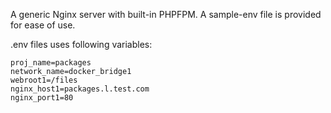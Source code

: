 A generic Nginx server with built-in PHPFPM. 
A sample-env file is provided for ease of use.


.env files uses following variables:


```
proj_name=packages
network_name=docker_bridge1
webroot1=/files
nginx_host1=packages.l.test.com
nginx_port1=80
```



